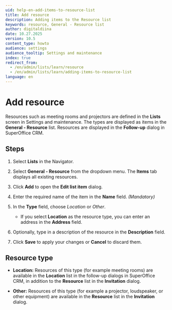 ```yaml
---
uid: help-en-add-items-to-resource-list
title: Add resource
description: Adding items to the Resource list
keywords: resource, General - Resource list
author: digitaldiina
date: 10.27.2025
version: 10.5
content_type: howto
audience: settings
audience_tooltip: Settings and maintenance
index: true
redirect_from:
  - /en/admin/lists/learn/resource
  - /en/admin/lists/learn/adding-items-to-resource-list
language: en
---
```


# Add resource

Resources such as meeting rooms and projectors are defined in the **Lists** screen in Settings and maintenance. The types are displayed as items in the **General - Resource** list. Resources are displayed in the **Follow-up** dialog in SuperOffice CRM.

## Steps

1. Select <i class="ph ph-list-bullets" aria-hidden="true"></i> **Lists** in the Navigator.

1. Select **General - Resource** from the dropdown menu. The **Items** tab displays all existing resources.

1. Click **Add** to open the **Edit list item** dialog.

1. Enter the required name of the item in the **Name** field. *(Mandatory)*

1. In the **Type** field, choose *Location* or *Other*.

    * If you select **Location** as the resource type, you can enter an address in the **Address** field.

1. Optionally, type in a description of the resource in the **Description** field.

1. Click **Save** to apply your changes or **Cancel** to discard them.

## Resource type

* **Location:** Resources of this type (for example meeting rooms) are available in the **Location** list in the follow-up dialogs in SuperOffice CRM, in addition to the **Resource** list in the **Invitation** dialog.

* **Other:** Resources of this type (for example a projector, loudspeaker, or other equipment) are available in the **Resource** list in the **Invitation** dialog.
